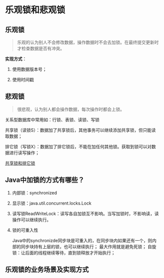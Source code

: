 # 乐观锁和悲观锁

## 乐观锁

> 乐观的认为别人不会修改数据，操作数据时不会去加锁。在最终提交更新时才检查数据是否有冲突。

**实现方式**：

1. 使用数据版本号；

2. 使用时间戳



## 悲观锁

> 很悲观，认为别人都会操作数据，每次操作时都会上锁。

关系型数据库中常用如：行锁、表锁、读锁、写锁

共享锁（读锁S）：数据加了共享锁后，其他事务可以继续添加共享锁，但只能读取数据；

排它锁（写锁X）：数据加了排它锁后，不能在加任何其他锁。获取到锁可以对数据进行读写操作；

[共享锁和排它锁](D:\work\myproject\Document\技术\数据库\排它锁和共享锁.md)



## Java中加锁的方式有哪些？

1. 内部锁：synchronized

2. 显示锁：java.util.concurrent.locks.Lock

3. 读写锁ReadWriteLock：读写各自加锁互不影响。当写加锁时，不影响读，读操作可以继续执行。

4. 锁的可重入性

   ​	Java中的synchronizde同步块是可重入的，在同步块内如果还有一个，则内部的同步块持有上层的锁，也可以继续执行；
   最大作用就是避免死锁；
   自旋锁：让后面的线程继续等待，直到锁释放才开始执行；

   

## 乐观锁的业务场景及实现方式